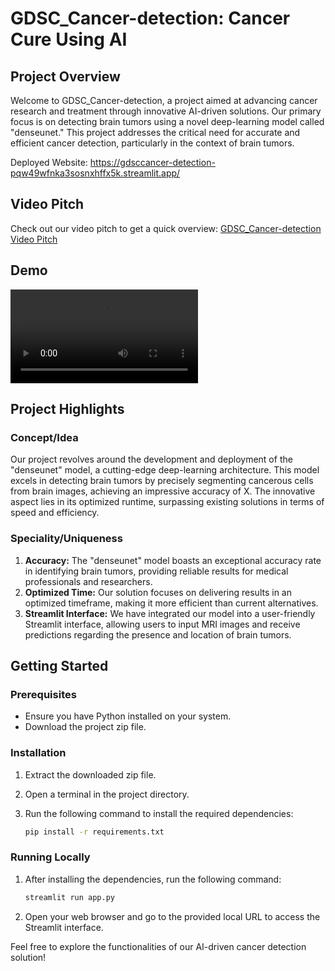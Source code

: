 # GDSC_Cancer-detection: Cancer Cure Using AI

## Project Overview

Welcome to GDSC_Cancer-detection, a project aimed at advancing cancer research and treatment through innovative AI-driven solutions. Our primary focus is on detecting brain tumors using a novel deep-learning model called "denseunet." This project addresses the critical need for accurate and efficient cancer detection, particularly in the context of brain tumors.

Deployed Website: https://gdsccancer-detection-pqw49wfnka3sosnxhffx5k.streamlit.app/

## Video Pitch

Check out our video pitch to get a quick overview: [GDSC_Cancer-detection Video Pitch](https://drive.google.com/file/d/1ZtAmCCxFcUiur0q-Sx1Yha52ohMPgUJ6/view?usp=share_link)
## Demo
![alt text](https://github.com/Akankshaaaa29/GDSC_Cancer-detection/blob/main/gif/screen-capture_QpQzRpTi.mp4)

## Project Highlights

### Concept/Idea

Our project revolves around the development and deployment of the "denseunet" model, a cutting-edge deep-learning architecture. This model excels in detecting brain tumors by precisely segmenting cancerous cells from brain images, achieving an impressive accuracy of X. The innovative aspect lies in its optimized runtime, surpassing existing solutions in terms of speed and efficiency.

### Speciality/Uniqueness

1. **Accuracy:** The "denseunet" model boasts an exceptional accuracy rate in identifying brain tumors, providing reliable results for medical professionals and researchers.
2. **Optimized Time:** Our solution focuses on delivering results in an optimized timeframe, making it more efficient than current alternatives.
3. **Streamlit Interface:** We have integrated our model into a user-friendly Streamlit interface, allowing users to input MRI images and receive predictions regarding the presence and location of brain tumors.

## Getting Started

### Prerequisites

- Ensure you have Python installed on your system.
- Download the project zip file.

### Installation

1. Extract the downloaded zip file.
2. Open a terminal in the project directory.
3. Run the following command to install the required dependencies:

   ```bash
   pip install -r requirements.txt
   ```

### Running Locally

1. After installing the dependencies, run the following command:

   ```bash
   streamlit run app.py
   ```

2. Open your web browser and go to the provided local URL to access the Streamlit interface.

Feel free to explore the functionalities of our AI-driven cancer detection solution!
